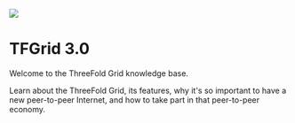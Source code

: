 ![](img/grid_p2p.jpg)


# TFGrid 3.0

Welcome to the ThreeFold Grid knowledge base.

Learn about the ThreeFold Grid, its features, why it's so important to have a new peer-to-peer Internet, and how to take part in that peer-to-peer economy.